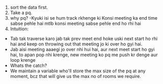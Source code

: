 1. sort the data first.
2. Take a pq.
3. why pq?
-Kyuki isi se hum track rkhenge ki Konsi meeting ka end time sabse pehle hai mtlb konsi meeting sabse pehle end ho rhi hai
4. Intuition:
- Tab tak traverse karo jab tak prev meet end hoke uski next start ho rhi hai and keep on throwing out that meeting jo ki over ho gyi hai.
- Jab aisi meeting aaaegi jo over nhi hui hai, aur next meet start ho gyi hai, to apan pop nhi krenge, new meeting ko pq me push kr denge aur loop krenge
- Whats the catch?
- We maintain a variable who'll store the max size of the pq at any moment, bcz that will give us the max no of rooms we require.